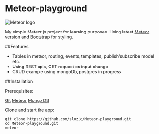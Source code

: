 # Meteor-playground

![Meteor logo](https://d14xs1qewsqjcd.cloudfront.net/assets/meteor-logo-footer.png)

My simple Meteor js project for learning purposes. Using latest [Meteor version](https://www.meteor.com/install) and [Bootstrap](http://getbootstrap.com/) for styling.


##Features

- Tables in meteor, routing, events, templates, publish/subscribe model etc.
- Using REST apis, GET request on input change
- CRUD example using mongoDb, postgres in progress

##Installation

Prerequisites:

[Git](https://git-scm.com/)
[Meteor](https://www.meteor.com/install)
[Mongo DB](https://www.mongodb.org/)

Clone and start the app:

```
git clone https://github.com/slozic/Meteor-playground.git
cd Meteor-playground.git
meteor
```